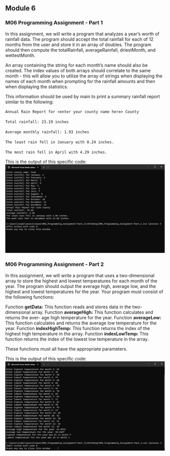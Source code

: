 ## Module 6
### M06 Programming Assignment - Part 1
In this assignment, we will write a program that analyzes a year’s worth of rainfall data. The program should accept the total rainfall for each of 12 months from the user and store it in an array of doubles. The program should then compute the totalRainfall, averageRainfall, driestMonth, and wettestMonth.

An array containing the string for each month’s name should also be created. The index values of both arrays should correlate to the same month - this will allow you to utilize the array of strings when displaying the names of each month when prompting for the rainfall amounts and then when displaying the statistics.

This information should be used by main to print a summary rainfall report similar to the following:
```
Annual Rain Report for <enter your county name here> County

Total rainfall: 23.19 inches

Average monthly rainfall: 1.93 inches

The least rain fell in January with 0.24 inches.

The most rain fell in April with 4.29 inches.
```

This is the output of this specific code:
![M06 Programming Assignment - Part 1](https://github.com/jramirezgit/CSCI101/blob/main/Images/M06_Programming_Assignment-Part_1_Output.png)

### M06 Programming Assignment - Part 2
In this assignment, we will write a program that uses a two-dimensional array to store the highest and lowest temperatures for each month of the year. The program should output the average high, average low, and the highest and lowest temperatures for the year. Your program must consist of the following functions:

Function **getData:** This function reads and stores data in the two- dimensional array.
Function **averageHigh:** This function calculates and returns the aver- age high temperature for the year.
Function **averageLow:** This function calculates and returns the average low temperature for the year.
Function **indexHighTemp:** This function returns the index of the highest high temperature in the array.
Function **indexLowTemp:** This function returns the index of the lowest low temperature in the array.

These functions must all have the appropriate parameters.

This is the output of this specific code:
![M06 Programming Assignment - Part 2](https://github.com/jramirezgit/CSCI101/blob/main/Images/M06_Programming_Assignment-Part_2_Output.png)
